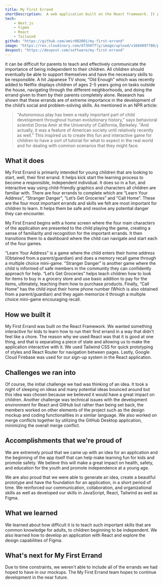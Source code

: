 ```yaml
---
title: My First Errand
shortDescription:  A web application built on the React framework. It provides interactive games for young children to learn important skills related to independence and safety. The application focuses on tasks such as learning the child's address, understanding stranger danger, grocery shopping, and memorizing their phone number. 
tech: 
    - Next.js
    - Figma
    - React
    - Tailwind
github: "https://github.com/amir002001/my-first-errand"
image: "https://res.cloudinary.com/df3h8ffly/image/upload/v1684097788/portfolio/gallery_bxygp8.webp"
devpost: "https://devpost.com/software/my-first-errand"
---
```

It can be difficult for parents to teach and effectively communicate the importance of being independent to their children. All children should eventually be able to support themselves and have the necessary skills to be responsible. A hit Japanese TV show, “Old Enough” which was recently added to Netflix displays children of ages 2-5 years going on tasks outside the house, navigating through the different neighborhoods, and doing the errand given to them by their parents completely alone. Research has shown that these errands are of extreme importance in the development of the child’s social and problem-solving skills. As mentioned in an NPR article:

> "Autonomous play has been a really important part of child development throughout human evolutionary history," says behavioral scientist Dorsa Amir at the University of California, Berkeley. "And actually, it was a feature of American society until relatively recently as well." This inspired us to create this fun and interactive game for children to have a sort of tutorial for what to expect in the real world and for dealing with common scenarios that they might face.
> 

## **What it does**

My First Errand is primarily intended for young children that are looking to start, well, their first errand. It helps kick start the learning process to become a responsible, independent individual. It does so in a fun, and interactive way using child-friendly graphics and characters all children are familiar with. There are four errands to complete which are “Learn Your Address”, “Stranger Danger”, “Let’s Get Groceries” and “Call Home”. These are the four most important errands and skills we felt are most important for children to learn. It helps them be safe and resolve any potential danger they can encounter.

My First Errand begins with a home screen where the four main characters of the application are presented to the child playing the game, creating a sense of familiarity and recognition for the important errands. It then transitions them to a dashboard where the child can navigate and start each of the four games.

“Learn Your Address” is a game where the child enters their home address (Obtained from a parent/guardian) and does a memory recall game through a multiple choice mini-game. “Stranger Danger” is another game where the child is informed of safe members in the community they can confidently approach for help. “Let’s Get Groceries” helps teach children how to look for items to buy in a grocery store and use basic addition to pay for the items, ultimately, teaching them how to purchase products. Finally, “Call Home” has the child input their home phone number (Which is also obtained from a parent/guardian) and they again memorize it through a multiple choice mini-game encouraging recall.

## **How we built it**

My First Errand was built on the React Framework. We wanted something interactive for kids to learn how to run their first errand in a way that didn’t feel like a chore. The reason why we used React was that it is good at one thing, and that is separating a piece of state and allowing us to make the application interactive with it. We used Tailwind CSS for quick prototyping of styles and React Router for navigation between pages. Lastly, Google Cloud Firebase was used for our sign-up system in the React application.

## **Challenges we ran into**

Of course, the initial challenge we had was thinking of an idea. It took a night of sleeping on ideas and many potential ideas bounced around but this idea was chosen because we believed it would have a great impact on children. Another challenge was technical issues with the development environment for React and GitHub but rather than being set back, the members worked on other elements of the project such as the design mockup and coding functionalities in a similar language. We also worked on merge conflicts together by utilizing the GitHub Desktop application, minimizing the overall merge conflict.

## **Accomplishments that we're proud of**

We are extremely proud that we came up with an idea for an application and the beginning of the app itself that can help make learning fun for kids and promote safety. We believe this will make a great impact on health, safety, and education for the youth and promote independence at a young age.

We are also proud that we were able to generate an idea, create a beautiful prototype and have the foundation for an application, in a short period of time. We reinforced our communication, collaboration, and organizational skills as well as developed our skills in JavaScript, React, Tailwind as well as Figma.

## **What we learned**

We learned about how difficult it is to teach such important skills that are common knowledge for adults, to children beginning to be independent. We also learned how to develop an application with React and explore the design capabilities of Figma.

## **What's next for My First Errand**

Due to time constraints, we weren't able to include all of the errands we had hoped to have in our mockups. The My First Errand team hopes to continue development in the near future.
